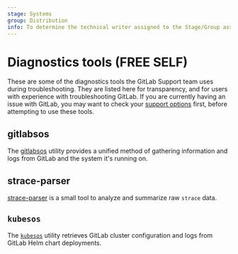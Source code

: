 ```yaml
---
stage: Systems
group: Distribution
info: To determine the technical writer assigned to the Stage/Group associated with this page, see https://about.gitlab.com/handbook/product/ux/technical-writing/#assignments
---
```


# Diagnostics tools **(FREE SELF)**

These are some of the diagnostics tools the GitLab Support team uses during troubleshooting.
They are listed here for transparency, and for users with experience
with troubleshooting GitLab. If you are currently having an issue with GitLab, you
may want to check your [support options](https://about.gitlab.com/support/) first,
before attempting to use these tools.

## gitlabsos

The [gitlabsos](https://gitlab.com/gitlab-com/support/toolbox/gitlabsos/) utility
provides a unified method of gathering information and logs from GitLab and the system it's
running on.

## strace-parser

[strace-parser](https://gitlab.com/wchandler/strace-parser) is a small tool to analyze
and summarize raw `strace` data.

## `kubesos`

The [`kubesos`](https://gitlab.com/gitlab-com/support/toolbox/kubesos/) utility retrieves GitLab cluster configuration and logs from GitLab Helm chart deployments.
